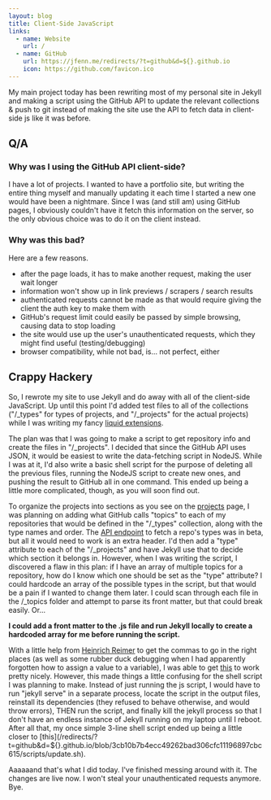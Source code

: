 ```yaml
---
layout: blog
title: Client-Side JavaScript
links:
  - name: Website
    url: /
  - name: GitHub
    url: https://jfenn.me/redirects/?t=github&d=${}.github.io
    icon: https://github.com/favicon.ico
---
```


My main project today has been rewriting most of my personal site in Jekyll and making a script using the GitHub API to update the relevant collections & push to git instead of making the site use the API to fetch data in client-side js like it was before.

## Q/A

### Why was I using the GitHub API client-side? 

I have a lot of projects. I wanted to have a portfolio site, but writing the entire thing myself and manually updating it each time I started a new one would have been a nightmare. Since I was (and still am) using GitHub pages, I obviously couldn't have it fetch this information on the server, so the only obvious choice was to do it on the client instead.

### Why was this bad?

Here are a few reasons.

- after the page loads, it has to make another request, making the user wait longer
- information won't show up in link previews / scrapers / search results
- authenticated requests cannot be made as that would require giving the client the auth key to make them with
- GitHub's request limit could easily be passed by simple browsing, causing data to stop loading
- the site would use up the user's unauthenticated requests, which they might find useful (testing/debugging)
- browser compatibility, while not bad, is... not perfect, either

## Crappy Hackery

So, I rewrote my site to use Jekyll and do away with all of the client-side JavaScript. Up until this point I'd added test files to all of the collections ("/_types" for types of projects, and "/_projects" for the actual projects) while I was writing my fancy [liquid extensions](https://jekyllrb.com/docs/templates/). 

The plan was that I was going to make a script to get repository info and create the files in "/_projects". I decided that since the GitHub API uses JSON, it would be easiest to write the data-fetching script in NodeJS. While I was at it, I'd also write a basic shell script for the purpose of deleting all the previous files, running the NodeJS script to create new ones, and pushing the result to GitHub all in one command. This ended up being a little more complicated, though, as you will soon find out.

To organize the projects into sections as you see on the [projects](https://jfenn.me/?projects) page, I was planning on adding what GitHub calls "topics"  to each of my repositories that would be defined in the "/_types" collection, along with the type names and order. The [API endpoint](https://developer.github.com/v3/repos/#list-all-topics-for-a-repository) to fetch a repo's types was in beta, but all it would need to work is an extra header. I'd then add a "type" attribute to each of the "/_projects" and have Jekyll use that to decide which section it belongs in. However, when I was writing the script, I discovered a flaw in this plan: if I have an array of multiple topics for a repository, how do I know which one should be set as the "type" attribute? I could hardcode an array of the possible types in the script, but that would be a pain if I wanted to change them later. I could scan through each file in the /_topics folder and attempt to parse its front matter, but that could break easily. Or...

**I could add a front matter to the .js file and run Jekyll locally to create a hardcoded array for me before running the script.**

With a little help from [Heinrich Reimer](https://github.com/heinrichreimer) to get the commas to go in the right places (as well as some rubber duck debugging when I had apparently forgotten how to assign a value to a variable), I was able to get [this](/redirects/?t=github&d=${}.github.io/blob/3cb10b7b4ecc49262bad306cfc11196897cbc615/scripts/update.js) to work pretty nicely. However, this made things a little confusing for the shell script I was planning to make. Instead of just running the js script, I would have to run "jekyll serve" in a separate process, locate the script in the output files, reinstall its dependencies (they refused to behave otherwise, and would throw errors), THEN run the script, and finally kill the jekyll process so that I don't have an endless instance of Jekyll running on my laptop until I reboot. After all that, my once simple 3-line shell script ended up being a little closer to [this](/redirects/?t=github&d=${}.github.io/blob/3cb10b7b4ecc49262bad306cfc11196897cbc615/scripts/update.sh).

Aaaaaand that's what I did today. I've finished messing around with it. The changes are live now. I won't steal your unauthenticated requests anymore. Bye.

